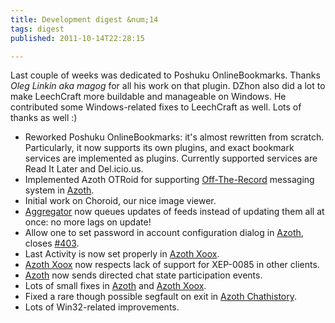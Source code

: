 ```yaml
---
title: Development digest &num;14
tags: digest
published: 2011-10-14T22:28:15

---
```


Last couple of weeks was dedicated to Poshuku OnlineBookmarks. Thanks
*Oleg Linkin aka magog* for all his work on that plugin. DZhon also did
a lot to make LeechCraft more buildable and manageable on Windows. He
contributed some Windows-related fixes to LeechCraft as well. Lots of
thanks as well :)

- Reworked Poshuku OnlineBookmarks: it's almost rewritten
  from scratch. Particularly, it now supports its own plugins, and
  exact bookmark services are implemented as plugins. Currently
  supported services are Read It Later and Del.icio.us.
- Implemented Azoth OTRoid for supporting
  [Off-The-Record](http://www.cypherpunks.ca/otr/) messaging system in
  [Azoth](/plugins-azoth).
- Initial work on Choroid, our nice image viewer.
- [Aggregator](/plugins-aggregator) now queues updates of feeds
  instead of updating them all at once: no more lags on update!
- Allow one to set password in account configuration dialog in
  [Azoth](/plugins-azoth), closes
  [\#403](http://dev.leechcraft.org/issues/403).
- Last Activity is now set properly in [Azoth
  Xoox](/plugins-azoth-xoox).
- [Azoth Xoox](/plugins-azoth-xoox) now respects lack of support for
  XEP-0085 in other clients.
- [Azoth](/plugins-azoth) now sends directed chat state
  participation events.
- Lots of small fixes in [Azoth](/plugins-azoth) and [Azoth
  Xoox](/plugins-azoth-xoox).
- Fixed a rare though possible segfault on exit in [Azoth
  Chathistory](/plugins-azoth-chathistory).
- Lots of Win32-related improvements.
